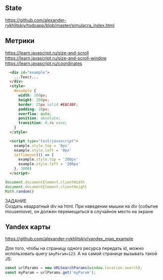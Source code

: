 ## State
https://github.com/alexander-rykhlitskiy/todoapp/blob/master/simulacra_index.html

## Метрики
https://learn.javascript.ru/size-and-scroll \
https://learn.javascript.ru/size-and-scroll-window \
https://learn.javascript.ru/coordinates

```html
  <div id="example">
    ...Текст...
  </div>
  <style>
    #example {
      width: 300px;
      height: 200px;
      border: 25px solid #E8C48F;
      padding: 20px;
      overflow: auto;
      position: absolute;
      transition: 0.4s ease;
    }
  </style>

  <script type="text/javascript">
    example.style.top = '0px'
    example.style.left = '0px'
    setTimeout(() => {
      example.style.top = '200px'
      example.style.left = '200px'
    }, 3000)
  </script>
```

```js
document.documentElement.clientWidth
document.documentElement.clientHeight
Math.random()
```

ЗАДАНИЕ \
Создать квадратный div на html. При наведении мышки на div (событие mousemove), он должен перемещаться в случайное место на экране

## Yandex карты
https://github.com/alexander-rykhlitskiy/yandex_map_example

Для того, чтобы на страницу одного ресурса передать id, можно использовать query `&myParam=123`. А на самой странице вызывать такой JS:

```js
const urlParams = new URLSearchParams(window.location.search);
const myParam = urlParams.get('myParam');
```
